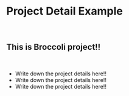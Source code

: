 # Project Detail Example

<br>

## This is Broccoli project!!

<br>

- Write down the project details here!!
- Write down the project details here!!
- Write down the project details here!!